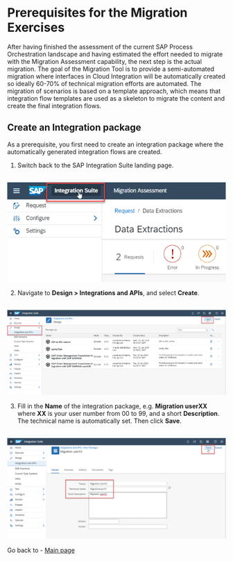 
# Prerequisites for the Migration Exercises

After having finished the assessment of the current SAP Process Orchestration landscape and having estimated the effort needed to migrate with the Migration Assessment capability, the next step is the actual migration. The goal of the Migration Tool is to provide a semi-automated migration where interfaces in Cloud Integration will be automatically created so ideally 60-70% of technical migration efforts are automated. The migration of scenarios is based on a template approach, which means that integration flow templates are used as a skeleton to migrate the content and create the final integration flows.

## Create an Integration package

 As a prerequisite, you first need to create an integration package where the automatically generated integration flows are created.

1. Switch back to the SAP Integration Suite landing page.

<br>![](/exercises/ex2/images/Navigate_Back.png)

2. Navigate to <b>Design > Integrations and APIs</b>, and select  <b>Create</b>.

<br>![](/exercises/ex2/images/Create_Pack.png)
   
3. Fill in the <b>Name</b> of the integration package, e.g. **Migration userXX** where <b>XX</b> is your user number from 00 to 99, and a short <b>Description</b>. The technical name is automatically set. Then click <b>Save</b>.

<br>![](/exercises/ex2/images/Save_Pack.png)
   
Go back to - [Main page](../../README.md)
